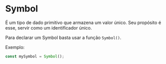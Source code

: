 # Symbol

É um tipo de dado primitivo que armazena um valor único. Seu propósito é esse, servir como um identificador único.

Para declarar um Symbol basta usar a função `Symbol()`.

Exemplo:

```js
const mySymbol = Symbol();
```
